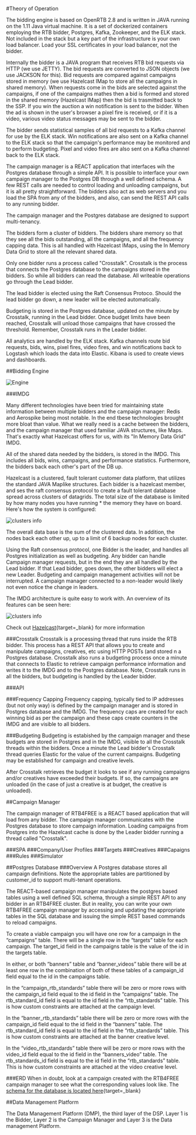 #Theory of Operation

The bidding engine is based on OpenRTB 2.8 and is written in JAVA running on the 1.11 Java virtual machine. It is a set of 
dockerized containers employing the RTB bidder, Postgres, Kafka, Zookeeper, and the ELK stack. Not included in the stack but
a key part of the infrastructure is your own load balancer. Load your SSL certificates in your load balancer, not the bidder.

Internally the bidder is a JAVA program that receives RTB bid requests via HTTP (we use JETTY). The bid requests are converted
to JSON objects (we use JACKSON for this). Bid requests are compared against campaigns stored in memory (we use Hazelcast IMap to store all the campaigns in shared memory). When requests come in the bids are selected against the campaigns, if one of the
campaigns mathes then a bid is formed and stored in the shared memory (Hazelcast IMap) then the bid is trasmitted back to the
SSP. If you win the auction a win notification is sent to the bidder. When the ad is shown in the user's browser a pixel fire
is received, or if it is a video, various video status messages may be sent to the bidder.

The bidder sends statistical samples of all bid requests to a Kafka channel for use by the ELK stack. Win notifications are
also sent on a Kafka channel to the ELK stack so that the campaign's performance may be monitored and to perform budgeting. Pixel and video fires are also sent on a Kafka channel back to the ELK stack.

The campaign manager is a REACT application that interfaces wih the Postgres database through a simple API. It is possible to
interface your own campaign manager to the Postgres DB through a well defined schema. A few REST calls are needed to control loading and unloading campaigns, but it is all pretty straightforward. The bidders also act as web servers and you load the SPA
from any of the bidders, and also, can send the REST API calls to any running bidder. 

The campaign manager and the Postgres database are designed to support multi-tenancy.

The bidders form a cluster of bidders. The bidders share memory so that they see all the bids outstanding, all the campaigns, and all the frequency capping data. This is all handled with Hazelcast IMaps, using the In Memory Data Grid to store all the
relevant shared data.

Only one bidder runs a process called "Crosstalk". Crosstalk is the process that connects the Postgres database to the campaigns stored in the bidders. So while all bidders can read the database. All writeable operations go through the Lead bidder.

The lead bidder is elected using the Raft Consensus Protoco. Should the lead bidder go down, a new leader will be elected
automatically.

Budgeting is stored in the Postgres database, updated on the minute by Crosstalk, running in the Lead bidder. Once budget
limits have been reached, Crosstalk will unload those campaigns that have crossed the threshold. Remember, Crosstalk runs
in the Leader bidder.

All analytics are handled by the ELK stack. Kafka channels route bid requests, bids, wins, pixel fires, video fires, and win
notifications back to Logstash which loads the data into Elastic. Kibana is used to create views and dashboards.

##Bidding Engine
 
![Engine](../images/arch.png)

###IMDG

Many different technologies have been tried for maintaining state information between multiple bidders and the campaign manager: Redis and Aerospike being most notable. In the end tbese technologies brought
more bloat than value. What we really need is a cache between the bidders, and the campaign manager
that used familiar JAVA structures, like Maps. That's exactly what Hazelcast offers for us, with its "In Memory Data Grid" IMDG.

All of the shared data needed by the bidders, is stored in the IMDG. This includes all bids, wins, campaigns, and performance statistics. Furthermore, the bidders back each other's part of the DB up.

Hazelcast is a clustered, fault tolerant customer data platform, that utilizes the standard JAVA Maplike structures. Each bidder is a hazelcast member, and  ses the raft consensus protocol to 
create a fault tolerant database spread across clusters of datagrids. The total size of the database is limited by how many nodes you have running * the memory they have on board. Here's how the system is configured:

![clusters info](../images/cluster.png) 

The overall data base is the sum of the clustered data. In addition, the nodes back each other up, up to a limit of  6 backup nodes for each cluster.

Using the Raft consensus protocol, one Bidder is the leader, and handles all Postgres initialization as well as budgeting. Any bidder can handle Campaign manager requests, but in the end they are all handled by the Lead bidder. If that Lead bidder, goes down, the other bidders will elect a new Leader. Budgeting and campaign management activities will not be interrupted. A campaign manager connected to a non-leader would likely not even notice the change in leaders.

The IMDG architecture is quite easy to work with. An overview of its features can be seen here:

![clusters info](../images/hazelcast.png) 

Check out [Hazelcast](https://hazelcast.com){target=_blank} for more information

###Crosstalk
Crosstalk is a processing thread that runs inside the RTB bidder. This process has a REST API that allows you to create and manipulate campaigns, creatives, etc using HTTP POSTs (and stored n a Postgres database. Crosstalk also runs a budgeting process once a minute that connects to Elastic to retrieve campaign performance information and writes it to the IMDG and to the Postgres database. Note, Crosstalk runs in all the bidders, but budgeting is handled by the Leader bidder.


###API


###Frequency Capping
Frequency capping, typically tied to IP addresses (but not only way) is defined by the campaign manager and is stored in Postgres database and the IMDG. The frequency caps are created for each winning bid as per the campaign and these caps create counters in the IMDG and are visible to all bidders.

###Budgeting
Budgeting is estabished by the campaign manager and these budgets are stored in Postgres and in the IMDG, visible to all the Crosstalk threads within the bidders. Once a minute the Lead bidder's Crosstalk thread queries Elastic for the value of the current campaigns. Budgeting may be established for campaign and creative levels.

After Crosstalk retrieves the budget it looks to see if any running campaigns and/or creatives have exceeded their budgets. If so, the campaigns are unloaded (in the case of just a creative is at budget, the creative is unloaded).

##Campaign Manager

The campaign manager of RTB4FREE is a REACT based application that will load from any bidder. The campaign manager communicates with the Postgres database to store campaign information. Loading campaigns from Postgres into the Hazelcast cache is done by the Leader bidder running a thread called "Crosstalk".

###SPA
###Company/User Profiles
###Targets
###Creatives
###Capaigns
###Rules
###Simulator

##Postgres Database
###Overview
A Postgres database stores all campaign definitions. Note the appropriate  tables are partitioned by customer_id to support
multi-tenant operations.

The REACT-based campaign manager manipulates the postgres based tables using a well defined SQL schema, through a simple REST API to any bidder in an RTB4FREE cluster. But in reality, you can write
your own RTB4FREE campaign manager by accessing and updating the appropriate tables in the SQL database and issuing the simple REST based commands to reload campaigns.

To create a viable campaign you will have one row for a campaign in the “campaigns” table.  There will be a single row in the “targets” table for each campaign. The target_id field in the campaigns table is the value of the id in the targets table.

In either, or both “banners” table and “banner_videos” table there will be at least one row in the combination of both of these tables of a campaign_id field equal to the id in the campaigns table.

In the “campaign_rtb_standards” table there will be zero or more rows with the campaign_id field equal to the id field in the “campaigns” table. The rtb_standard_id field is equal to the id field in the “rtb_standards” table. This is how custom constraints are attached at the campaign level.

In the “banner_rtb_standards” table there will be zero or more rows with the campaign_id field equal to the id field in the “banners” table. The rtb_standard_id field is equal to the id field in the “rtb_standards” table. This is how custom constraints are attached at the banner creative level.

In the “video_rtb_standards” table there will be zero or more rows with the video_id field equal to the id field in the “banners_video” table. The rtb_standards_id field is equal to the id field in the “rtb_standards” table. This is how custom constraints are attached at the video creative level.

###ERD
When in doubt, look at a campaign created with the RTB4FREE campaign manager to see what the corresponding values look like.
The [schema for the database is located here](./Crosstalk-DB.pdf){target=_blank}

##Data Management Platform

The Data Management Platform (DMP), the third layer of the DSP. Layer 1 is the Bidder, Layer 2 is the Campaign Manager and Layer 3 is the Data management Platform.


